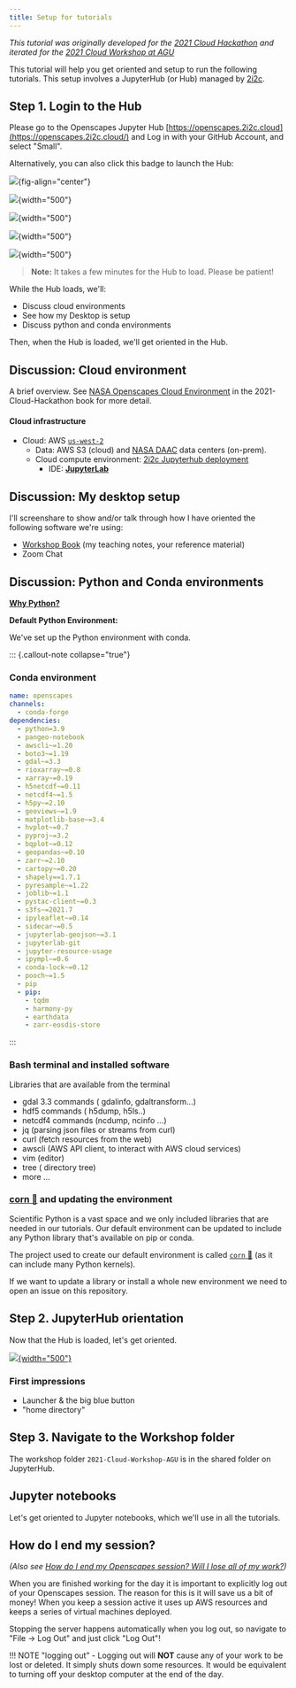 ```yaml
---
title: Setup for tutorials
---
```


*This tutorial was originally developed for the [2021 Cloud Hackathon](https://nasa-openscapes.github.io/2021-Cloud-Hackathon/) and iterated for the [2021 Cloud Workshop at AGU](https://nasa-openscapes.github.io/2021-Cloud-Workshop-AGU/tutorials/00_Setup.html)*

This tutorial will help you get oriented and setup to run the following tutorials. This setup involves a JupyterHub (or Hub) managed by [2i2c](http://2i2c.org/). 

## Step 1. Login to the Hub

Please go to the Openscapes Jupyter Hub [https://openscapes.2i2c.cloud](https://openscapes.2i2c.cloud/) and Log in with your GitHub Account, and select "Small".

Alternatively, you can also click this badge to launch the Hub:

![](https://img.shields.io/static/v1.svg?logo=Jupyter&label=Openscapes&message=AWS+us-west-2&color=orange){fig-align="center"}

![](images/JupyterHub-2i2c.png){width="500"}

![](images/JupyterHub-Login.png){width="500"}

![](images/JupyterHub-SelectSmall.png){width="500"}

![](images/JupyterHub-Loading.png){width="500"}

> **Note:** It takes a few minutes for the Hub to load. Please be patient!

While the Hub loads, we'll:

-   Discuss cloud environments
-   See how my Desktop is setup
-   Discuss python and conda environments

Then, when the Hub is loaded, we'll get oriented in the Hub.

## Discussion: Cloud environment

A brief overview. See [NASA Openscapes Cloud Environment](https://nasa-openscapes.github.io/2021-Cloud-Hackathon/clinic/jupyterhub.html) in the 2021-Cloud-Hackathon book for more detail.

#### Cloud infrastructure

-   Cloud: AWS [`us-west-2`](https://goo.gl/maps/BYqGYxahpwJgzKwR8)
    -   Data: AWS S3 (cloud) and [NASA DAAC](https://earthdata.nasa.gov/eosdis/daacs) data centers (on-prem).
    -   Cloud compute environment:  [2i2c Jupyterhub deployment](https://docs.2i2c.org/en/latest/)
        -   IDE: [**JupyterLab**](https://jupyterlab.readthedocs.io/en/stable/getting_started/overview.html)

## Discussion: My desktop setup

I'll screenshare to show and/or talk through how I have oriented the following software we're using:

-   [Workshop Book](https://nasa-openscapes.github.io/2021-Cloud-Workshop-AGU/) (my teaching notes, your reference material)
-   Zoom Chat

## Discussion: Python and Conda environments

[**Why Python?**](https://foundations.projectpythia.org/foundations/why-python.html)

<!--- Commenting out since image no longer available ![Python Data Stack. Source: Jake VanderPlas, "The State of the Stack," SciPy Keynote (SciPy 2015).](https://pangeo-data.github.io/images/scientific-python-28-638.jpg)---> 

**Default Python Environment:**

We've set up the Python environment with conda.

::: {.callout-note collapse="true"}
### Conda environment

``` yaml
name: openscapes
channels:
  - conda-forge
dependencies:
  - python=3.9
  - pangeo-notebook
  - awscli~=1.20
  - boto3~=1.19
  - gdal~=3.3
  - rioxarray~=0.8
  - xarray~=0.19
  - h5netcdf~=0.11
  - netcdf4~=1.5
  - h5py~=2.10
  - geoviews~=1.9
  - matplotlib-base~=3.4
  - hvplot~=0.7
  - pyproj~=3.2
  - bqplot~=0.12
  - geopandas~=0.10
  - zarr~=2.10
  - cartopy~=0.20
  - shapely==1.7.1
  - pyresample~=1.22
  - joblib~=1.1
  - pystac-client~=0.3
  - s3fs~=2021.7
  - ipyleaflet~=0.14
  - sidecar~=0.5
  - jupyterlab-geojson~=3.1
  - jupyterlab-git
  - jupyter-resource-usage
  - ipympl~=0.6
  - conda-lock~=0.12
  - pooch~=1.5
  - pip
  - pip:
    - tqdm
    - harmony-py
    - earthdata
    - zarr-eosdis-store
```
:::

### Bash terminal and installed software

Libraries that are available from the terminal

-   gdal 3.3 commands ( gdalinfo, gdaltransform...)
-   hdf5 commands ( h5dump, h5ls..)
-   netcdf4 commands (ncdump, ncinfo ...)
-   jq (parsing json files or streams from curl)
-   curl (fetch resources from the web)
-   awscli (AWS API client, to interact with AWS cloud services)
-   vim (editor)
-   tree ( directory tree)
-   more ...

### [corn 🌽](https://github.com/NASA-Openscapes/corn) and updating the environment

Scientific Python is a vast space and we only included libraries that are needed in our tutorials. Our default environment can be updated to include any Python library that's available on pip or conda.

The project used to create our default environment is called [`corn` 🌽](https://github.com/NASA-Openscapes/corn) (as it can include many Python kernels).

If we want to update a library or install a whole new environment we need to open an issue on this repository. 



## Step 2. JupyterHub orientation

Now that the Hub is loaded, let's get oriented.

[![](images/JupyterHub-View.png){width="500"}](images/JupyterHub-View.png)

### First impressions

-   Launcher & the big blue button
-   "home directory"

## Step 3. Navigate to the Workshop folder

The workshop folder `2021-Cloud-Workshop-AGU` is in the shared folder on JupyterHub. 

## Jupyter notebooks

Let's get oriented to Jupyter notebooks, which we'll use in all the tutorials.

## How do I end my session?

*(Also see [How do I end my Openscapes session? Will I lose all of my work?](https://nasa-openscapes.github.io/2021-Cloud-Hackathon/clinic/jupyterhub.html#how-do-i-end-my-openscapes-session))*

When you are finished working for the day it is important to explicitly log out of your Openscapes session. The reason for this is it will save us a bit of money! When you keep a session active it uses up AWS resources and keeps a series of virtual machines deployed.

Stopping the server happens automatically when you log out, so navigate to "File -> Log Out" and just click "Log Out"!

!!! NOTE "logging out" - Logging out will **NOT** cause any of your work to be lost or deleted. It simply shuts down some resources. It would be equivalent to turning off your desktop computer at the end of the day.


